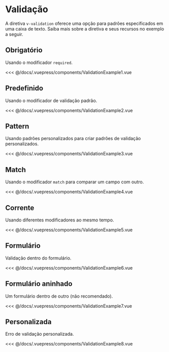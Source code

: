 # Validação

A diretiva `v-validation` oferece uma opção para padrões especificados em uma caixa de texto. Saiba mais sobre a diretiva e seus recursos no exemplo a seguir.

## Obrigatório

Usando o modificador `required`.

<validation-example-1 />

<<< @/docs/.vuepress/components/ValidationExample1.vue

## Predefinido

Usando o modificador de validação padrão.

<validation-example-2 />

<<< @/docs/.vuepress/components/ValidationExample2.vue

## Pattern

Usando padrões personalizados para criar padrões de validação personalizados.

<validation-example-3 />

<<< @/docs/.vuepress/components/ValidationExample3.vue

## Match

Usando o modificador `match` para comparar um campo com outro.

<validation-example-4 />

<<< @/docs/.vuepress/components/ValidationExample4.vue

## Corrente

Usando diferentes modificadores ao mesmo tempo.

<validation-example-5 />

<<< @/docs/.vuepress/components/ValidationExample5.vue

## Formulário

Validação dentro do formulário.

<validation-example-6 />

<<< @/docs/.vuepress/components/ValidationExample6.vue

## Formulário aninhado

Um formulário dentro de outro (não recomendado).

<validation-example-7 />

<<< @/docs/.vuepress/components/ValidationExample7.vue

## Personalizada

Erro de validação personalizada.

<validation-example-8 />

<<< @/docs/.vuepress/components/ValidationExample8.vue
